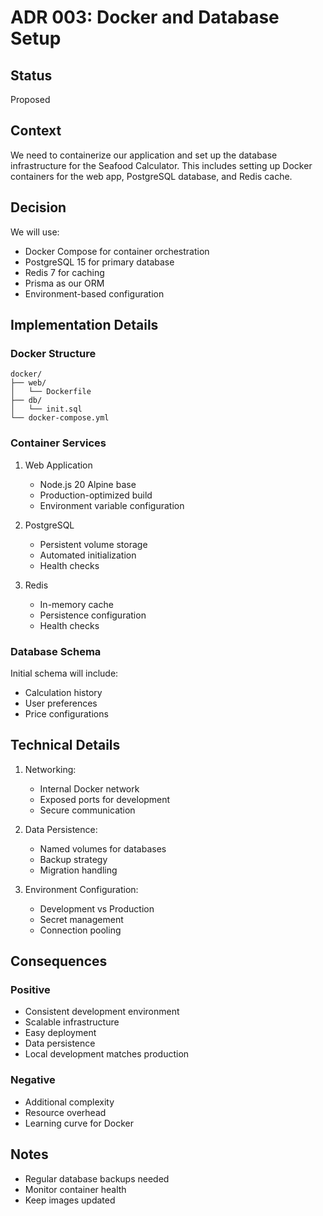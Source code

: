# ADR 003: Docker and Database Setup

## Status
Proposed

## Context
We need to containerize our application and set up the database infrastructure for the Seafood Calculator. This includes setting up Docker containers for the web app, PostgreSQL database, and Redis cache.

## Decision
We will use:
- Docker Compose for container orchestration
- PostgreSQL 15 for primary database
- Redis 7 for caching
- Prisma as our ORM
- Environment-based configuration

## Implementation Details

### Docker Structure
```
docker/
├── web/
│   └── Dockerfile
├── db/
│   └── init.sql
└── docker-compose.yml
```

### Container Services
1. Web Application
   - Node.js 20 Alpine base
   - Production-optimized build
   - Environment variable configuration

2. PostgreSQL
   - Persistent volume storage
   - Automated initialization
   - Health checks

3. Redis
   - In-memory cache
   - Persistence configuration
   - Health checks

### Database Schema
Initial schema will include:
- Calculation history
- User preferences
- Price configurations

## Technical Details
1. Networking:
   - Internal Docker network
   - Exposed ports for development
   - Secure communication

2. Data Persistence:
   - Named volumes for databases
   - Backup strategy
   - Migration handling

3. Environment Configuration:
   - Development vs Production
   - Secret management
   - Connection pooling

## Consequences
### Positive
- Consistent development environment
- Scalable infrastructure
- Easy deployment
- Data persistence
- Local development matches production

### Negative
- Additional complexity
- Resource overhead
- Learning curve for Docker

## Notes
- Regular database backups needed
- Monitor container health
- Keep images updated
